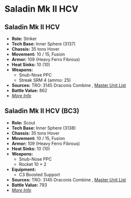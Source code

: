 # Saladin Mk II HCV 

## Saladin Mk II HCV 

- **Role:** Striker 
- **Tech Base:** Inner Sphere (3137) 
- **Chassis:** 35 tons Hover 
- **Movement:** 10 / 15, Fusion 
- **Armor:** 109 (Heavy Ferro Fibrous) 
- **Heat Sinks:** 10 (10) 
- **Weapons:** 
  - Snub-Nose PPC 
  - Streak SRM 4 (ammo: 25) 
- **Sources:** TRO: 3145 Draconis Combine , [Master Unit List](http://masterunitlist.info/Unit/Details/6371) 
- **Battle Value:** 862 
- [*More Info*](saladin_mk_ii_hcv/saladin_mk_ii_hcv.md) 

## Saladin Mk II HCV (BC3) 

- **Role:** Scout 
- **Tech Base:** Inner Sphere (3138) 
- **Chassis:** 35 tons Hover 
- **Movement:** 10 / 15, Fusion 
- **Armor:** 109 (Heavy Ferro Fibrous) 
- **Heat Sinks:** 10 (10) 
- **Weapons:** 
  - Snub-Nose PPC 
  - Rocket 10 × 2 
- **Equipment:** 
  - C3 Boosted Support 
- **Sources:** TRO: 3145 Draconis Combine , [Master Unit List](http://masterunitlist.info/Unit/Details/6372) 
- **Battle Value:** 793 
- [*More Info*](saladin_mk_ii_hcv/saladin_mk_ii_hcv_bc3.md) 

